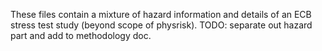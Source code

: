 These files contain a mixture of hazard information  and details of an ECB stress test study (beyond scope of physrisk).
TODO: separate out hazard part and add to methodology doc.
